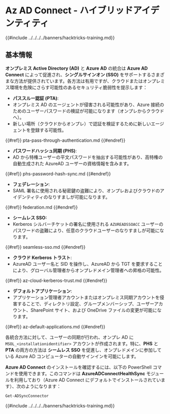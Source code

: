 # Az AD Connect - ハイブリッドアイデンティティ

{{#include ../../../../banners/hacktricks-training.md}}

## 基本情報

**オンプレミス Active Directory (AD)** と **Azure AD** の統合は **Azure AD Connect** によって促進され、**シングルサインオン (SSO)** をサポートするさまざまな方法が提供されています。各方法は有用ですが、クラウドまたはオンプレミス環境を危険にさらす可能性のあるセキュリティ脆弱性を提示します：

- **パススルー認証 (PTA)**:
- オンプレミス AD のエージェントが侵害される可能性があり、Azure 接続のためのユーザーパスワードの検証が可能になります（オンプレからクラウドへ）。
- 新しい場所（クラウドからオンプレ）で認証を検証するために新しいエージェントを登録する可能性。

{{#ref}}
pta-pass-through-authentication.md
{{#endref}}

- **パスワードハッシュ同期 (PHS)**:
- AD から特権ユーザーの平文パスワードを抽出する可能性があり、高特権の自動生成された AzureAD ユーザーの資格情報を含みます。

{{#ref}}
phs-password-hash-sync.md
{{#endref}}

- **フェデレーション**:
- SAML 署名に使用される秘密鍵の盗難により、オンプレおよびクラウドのアイデンティティのなりすましが可能になります。

{{#ref}}
federation.md
{{#endref}}

- **シームレス SSO:**
- Kerberos シルバーチケットの署名に使用される `AZUREADSSOACC` ユーザーのパスワードの盗難により、任意のクラウドユーザーのなりすましが可能になります。

{{#ref}}
seamless-sso.md
{{#endref}}

- **クラウド Kerberos トラスト**:
- AzureAD ユーザー名と SID を操作し、AzureAD から TGT を要求することにより、グローバル管理者からオンプレドメイン管理者への昇格の可能性。

{{#ref}}
az-cloud-kerberos-trust.md
{{#endref}}

- **デフォルトアプリケーション**:
- アプリケーション管理者アカウントまたはオンプレミス同期アカウントを侵害することで、ディレクトリ設定、グループメンバーシップ、ユーザーアカウント、SharePoint サイト、および OneDrive ファイルの変更が可能になります。

{{#ref}}
az-default-applications.md
{{#endref}}

各統合方法に対して、ユーザーの同期が行われ、オンプレ AD に `MSOL_<installationidentifier>` アカウントが作成されます。特に、**PHS** と **PTA** の両方の方法は **シームレス SSO** を促進し、オンプレドメインに参加している Azure AD コンピューターの自動サインインを可能にします。

**Azure AD Connect** のインストールを確認するには、以下の PowerShell コマンドを使用できます。このコマンドは **AzureADConnectHealthSync** モジュールを利用しており（Azure AD Connect にデフォルトでインストールされています）、次のようになります：
```powershell
Get-ADSyncConnector
```
{{#include ../../../../banners/hacktricks-training.md}}
